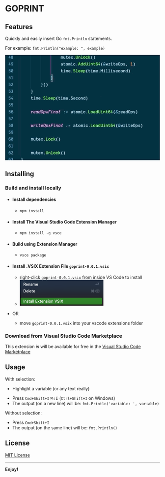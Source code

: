 # GOPRINT

## Features

Quickly and easily insert Go `fmt.Println` statements.

For example:
`fmt.Println("example: ", example)`

![goprint](images/goprint.gif)
<!-- ![goprint](https://github.com/kflan-io/goprint/images/goprint.gif) -->

## Installing

### Build and install locally

- #### Install dependencies

  - `npm install`

- #### Install The Visual Studio Code Extension Manager

  - `npm install -g vsce`

- #### Build using Extension Manager

  - `vsce package`

- #### Install .VSIX Extension File `goprint-0.0.1.vsix`

  - right-click `goprint-0.0.1.vsix` from inside VS Code to install
  - ![install](images/install.png)
- OR
  - move `goprint-0.0.1.vsix` into your vscode extensions folder

### Download from Visual Studio Code Marketplace

This extension ~~is~~ will be available for free in the [Visual Studio Code Marketplace](https://marketplace.visualstudio.com/items?itemName=kflan-io.goprint)

## Usage

With selection:

- Highlight a variable (or any text really)
<!-- markdownlint-disable MD033 -->
- Press `Cmd+Shift+I` <kbd>⌘⇧I</kbd> (`Ctrl+Shift+I` on Windows)
- The output (on a new line) will be: `fmt.Println('variable: ', variable)`

Without selection:

- Press `Cmd+Shift+I`
- The output (on the same line) will be: `fmt.Println()`

## License

[MIT License](LICENSE)

-----------------------------------------------------------------------------------------------------------

**Enjoy!**
